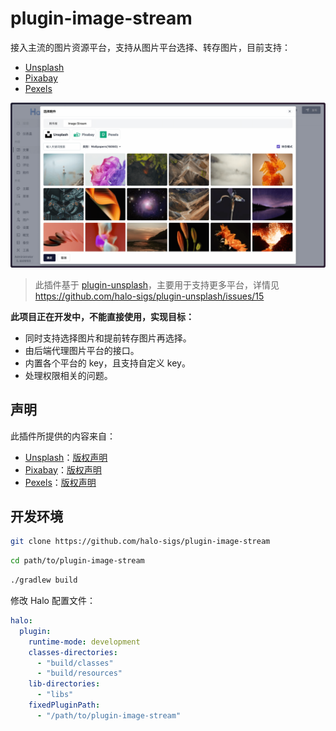 # plugin-image-stream

接入主流的图片资源平台，支持从图片平台选择、转存图片，目前支持：

- [Unsplash](https://unsplash.com/)
- [Pixabay](https://pixabay.com)
- [Pexels](https://www.pexels.com)

![Screenshot](./screenshots/plugin-image-stream.png)

> 此插件基于 [plugin-unsplash](https://github.com/halo-sigs/plugin-unsplash)，主要用于支持更多平台，详情见 <https://github.com/halo-sigs/plugin-unsplash/issues/15>

**此项目正在开发中，不能直接使用，实现目标：**

- 同时支持选择图片和提前转存图片再选择。
- 由后端代理图片平台的接口。
- 内置各个平台的 key，且支持自定义 key。
- 处理权限相关的问题。

## 声明

此插件所提供的内容来自：

- [Unsplash](https://unsplash.com/)：[版权声明](https://unsplash.com/license)
- [Pixabay](https://pixabay.com)：[版权声明](https://pixabay.com/zh/service/license-summary/)
- [Pexels](https://www.pexels.com)：[版权声明](https://www.pexels.com/license/)

## 开发环境

```bash
git clone https://github.com/halo-sigs/plugin-image-stream
```

```bash
cd path/to/plugin-image-stream
```

```bash
./gradlew build
```

修改 Halo 配置文件：

```yaml
halo:
  plugin:
    runtime-mode: development
    classes-directories:
      - "build/classes"
      - "build/resources"
    lib-directories:
      - "libs"
    fixedPluginPath:
      - "/path/to/plugin-image-stream"
```
